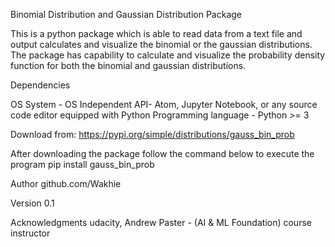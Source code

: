 Binomial Distribution and Gaussian Distribution Package

This is a python package which is able to read data from a text file and output calculates and visualize the binomial or the gaussian distributions. The package has capability to calculate and visualize the probability density function for both the binomial and gaussian distributions.

Dependencies

OS System - OS Independent
API- Atom, Jupyter Notebook, or any source code editor equipped with Python
Programming language - Python >= 3

Download from:
https://pypi.org/simple/distributions/gauss_bin_prob


After downloading the package follow the command below to execute the program
pip install gauss_bin_prob

Author
 github.com/Wakhie

Version 
0.1

Acknowledgments
udacity, Andrew Paster - (AI & ML Foundation) course instructor